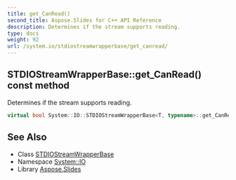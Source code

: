 ```yaml
---
title: get_CanRead()
second_title: Aspose.Slides for C++ API Reference
description: Determines if the stream supports reading.
type: docs
weight: 92
url: /system.io/stdiostreamwrapperbase/get_canread/
---
```

## STDIOStreamWrapperBase::get_CanRead() const method


Determines if the stream supports reading.

```cpp
virtual bool System::IO::STDIOStreamWrapperBase<T, typename>::get_CanRead() const override
```

## See Also

* Class [STDIOStreamWrapperBase](../)
* Namespace [System::IO](../../)
* Library [Aspose.Slides](../../../)